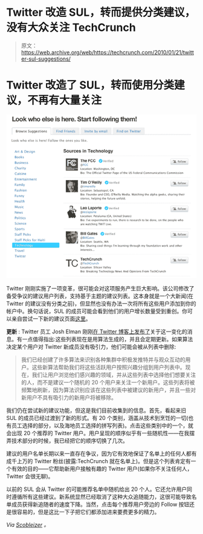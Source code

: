 # Twitter 改造 SUL，转而提供分类建议，没有大众关注 TechCrunch

> 原文：<https://web.archive.org/web/https://techcrunch.com/2010/01/21/twitter-sul-suggestions/>

# Twitter 改造了 SUL，转而使用分类建议，不再有大量关注

![](img/83d8458e3e0d32bb04aa61a85ab7ad3a.png)

Twitter 刚刚实施了一项变革，很可能会对这项服务产生巨大影响。该公司修改了备受争议的建议用户列表，支持基于主题的建议列表。这本身就是一个大新闻(在 Twitter 的建议没有分类之前)，但显然也没有办法一次将所有这些用户添加到你的帐户中。换句话说，SUL 的成员可能会看到他们的用户增长数量受到重创。你可以亲自尝试一下新的建议页面[这里](https://web.archive.org/web/20221007124703/http://twitter.com/invitations/suggestions)。

**更新** : Twitter 员工 Josh Elman 刚刚[在 Twitter 博客上发布了](https://web.archive.org/web/20221007124703/http://blog.twitter.com/2010/01/power-of-suggestions.html)关于这一变化的消息。有一点值得指出:这些列表现在是用算法生成的，并且会定期更新。如果算法决定某个用户对 Twitter 新成员没有吸引力，他们可能会被从列表中删除:

> 我们已经创建了许多算法来识别各种集群中积极发推特并与观众互动的用户。这些新算法帮助我们将这些活跃用户按照兴趣分组到用户列表中。现在，我们让用户浏览他们感兴趣的领域，并从这些列表中选择他们想要关注的人，而不是建议一个随机的 20 个用户来关注一个新用户。这些列表将被频繁地刷新，因为算法识别应该在这些列表中被建议的新用户，并且一些对新用户不具有吸引力的新用户将被移除。

我们仍在尝试新的建议功能，但这是我们目前收集到的信息。首先，看起来旧 SUL 的成员已经过渡到了新的形式。有 20 个类别，涵盖从技术到烹饪的一切(也有员工选择的部分，以及海地员工选择的拼写列表)。点击这些类别中的一个，就会出现 20 个推荐的 Twitter 用户。用户呈现的顺序似乎有一些随机性——在我摆弄技术部分的时候，我已经把它的顺序切换了几次。

建议的用户名单长期以来一直存在争议，因为它有效地保证了名单上的任何人都有成千上万的 Twitter 粉丝(披露:TechCrunch 就在名单上)。但是这个列表肯定有一个有效的目的——它帮助新用户接触有趣的 Twitter 用户(如果你不关注任何人，Twitter 会很无聊)。

以前的 SUL 会从 Twitter 的可能推荐名单中随机给出 20 个人。它还允许用户同时遵循所有这些建议。新系统显然已经取消了这种大众追随能力，这很可能导致名单成员获得新追随者的速度下降。当然，点击每个推荐用户旁边的 Follow 按钮还是很容易的，但是这比一下子把它们都添加进来要费更多的精力。

*Via [Scobleizer](https://web.archive.org/web/20221007124703/http://twitter.com/Scobleizer/status/8044183567) 。*